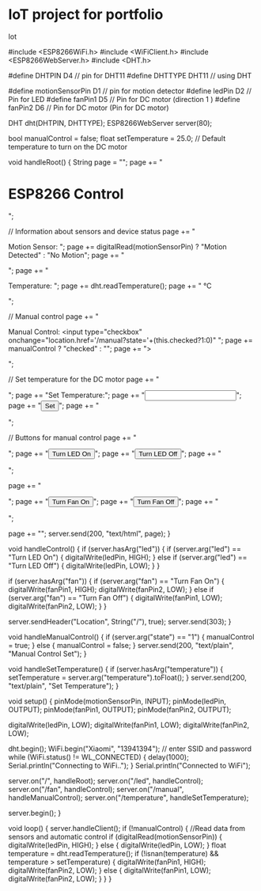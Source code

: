 # IoT project for portfolio
Iot

#include <ESP8266WiFi.h>
#include <WiFiClient.h>
#include <ESP8266WebServer.h>
#include <DHT.h>

#define DHTPIN D4          // pin for DHT11
#define DHTTYPE DHT11      // using DHT

#define motionSensorPin D1 // pin for motion detector
#define ledPin D2          // Pin for LED
#define fanPin1 D5         // Pin for DC motor (direction 1 )
#define fanPin2 D6         // Pin for DC motor (Pin for DC motor)

DHT dht(DHTPIN, DHTTYPE);
ESP8266WebServer server(80);

bool manualControl = false;
float setTemperature = 25.0; // Default temperature to turn on the DC motor

void handleRoot() {
  String page = "<html><body>";
  page += "<h1>ESP8266 Control</h1>";

  // Information about sensors and device status
  page += "<p>Motion Sensor: ";
  page += digitalRead(motionSensorPin) ? "Motion Detected" : "No Motion";
  page += "</p>";
  page += "<p>Temperature: ";
  page += dht.readTemperature();
  page += " °C</p>";

  // Manual control
  page += "<p>Manual Control: <input type=\"checkbox\" onchange=\"location.href='/manual?state='+(this.checked?1:0)\" ";
  page += manualControl ? "checked" : "";
  page += "></p>";

  // Set temperature for the DC motor
  page += "<form action='/temperature' method='GET'>";
  page += "<label for='temp'>Set Temperature:</label>";
  page += "<input type='text' id='temp' name='temperature'>";
  page += "<input type='submit' value='Set'>";
  page += "</form>";

  // Buttons for manual control
  page += "<form action='/led' method='GET'>";
  page += "<input type='submit' name='led' value='Turn LED On'>";
  page += "<input type='submit' name='led' value='Turn LED Off'>";
  page += "</form>";

  page += "<form action='/fan' method='GET'>";
  page += "<input type='submit' name='fan' value='Turn Fan On'>";
  page += "<input type='submit' name='fan' value='Turn Fan Off'>";
  page += "</form>";

  page += "</body></html>";
  server.send(200, "text/html", page);
}

void handleControl() {
  if (server.hasArg("led")) {
    if (server.arg("led") == "Turn LED On") {
      digitalWrite(ledPin, HIGH);
    } else if (server.arg("led") == "Turn LED Off") {
      digitalWrite(ledPin, LOW);
    }
  }

  if (server.hasArg("fan")) {
    if (server.arg("fan") == "Turn Fan On") {
      digitalWrite(fanPin1, HIGH);
      digitalWrite(fanPin2, LOW);
    } else if (server.arg("fan") == "Turn Fan Off") {
      digitalWrite(fanPin1, LOW);
      digitalWrite(fanPin2, LOW);
    }
  }

  server.sendHeader("Location", String("/"), true);
  server.send(303);
}

void handleManualControl() {
  if (server.arg("state") == "1") {
    manualControl = true;
  } else {
    manualControl = false;
  }
  server.send(200, "text/plain", "Manual Control Set");
}

void handleSetTemperature() {
  if (server.hasArg("temperature")) {
    setTemperature = server.arg("temperature").toFloat();
  }
  server.send(200, "text/plain", "Set Temperature");
}

void setup() {
  pinMode(motionSensorPin, INPUT);
  pinMode(ledPin, OUTPUT);
  pinMode(fanPin1, OUTPUT);
  pinMode(fanPin2, OUTPUT);

  digitalWrite(ledPin, LOW);
  digitalWrite(fanPin1, LOW);
  digitalWrite(fanPin2, LOW);

  dht.begin();
  WiFi.begin("Xiaomi", "13941394"); // enter SSID and password
  while (WiFi.status() != WL_CONNECTED) {
    delay(1000);
    Serial.println("Connecting to WiFi..");
  }
  Serial.println("Connected to WiFi");

  server.on("/", handleRoot);
  server.on("/led", handleControl);
  server.on("/fan", handleControl);
  server.on("/manual", handleManualControl);
  server.on("/temperature", handleSetTemperature);

  server.begin();
}

void loop() {
  server.handleClient();
  if (!manualControl) {
    //Read data from sensors and automatic control
    if (digitalRead(motionSensorPin)) {
      digitalWrite(ledPin, HIGH);
    } else {
      digitalWrite(ledPin, LOW);
    }
    float temperature = dht.readTemperature();
    if (!isnan(temperature) && temperature > setTemperature) {
      digitalWrite(fanPin1, HIGH);
      digitalWrite(fanPin2, LOW);
    } else {
      digitalWrite(fanPin1, LOW);
      digitalWrite(fanPin2, LOW);
    }
  }
}
